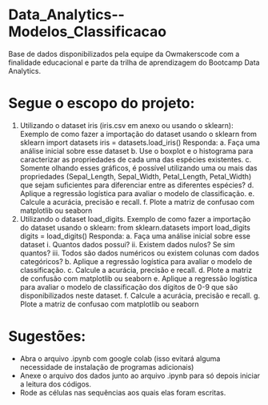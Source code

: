 # Data_Analytics--Modelos_Classificacao

Base de dados disponibilizados pela equipe da Owmakerscode com a finalidade educacional e parte da trilha de aprendizagem do Bootcamp Data Analytics. 

# Segue o escopo do projeto:


  1. Utilizando o dataset iris (iris.csv em anexo ou usando o sklearn):
Exemplo de como fazer a importação do dataset usando o sklearn
from sklearn import datasets
iris = datasets.load_iris()
Responda:
    a. Faça uma análise inicial sobre esse dataset
    b. Use o boxplot e o histograma para caracterizar as propriedades
de cada uma das espécies existentes.
    c. Somente olhando esses gráficos, é possível utilizando uma ou
mais das propriedades (Sepal_Length, Sepal_Width, Petal_Length,
Petal_Width) que sejam suficientes para diferenciar entre as
diferentes espécies?
    d. Aplique a regressão logística para avaliar o modelo de
classificação.
    e. Calcule a acurácia, precisão e recall.
    f. Plote a matriz de confusao com matplotlib ou seaborn
  2. Utilizando o dataset load_digits. Exemplo de como fazer a
importação do dataset usando o sklearn:
from sklearn.datasets import load_digits
digits = load_digits()
Responda:
  a. Faça uma análise inicial sobre esse dataset
    i. Quantos dados possui?
    ii. Existem dados nulos? Se sim quantos?
    iii. Todos são dados numéricos ou existem colunas com dados categóricos?
  b. Aplique a regressão logística para avaliar o modelo de classificação.
  c. Calcule a acurácia, precisão e recall.
  d. Plote a matriz de confusão com matplotlib ou seaborn
  e. Aplique a regressão logística para avaliar o modelo de classificação dos dígitos de
0-9 que são disponibilizados neste dataset.
  f. Calcule a acurácia, precisão e recall.
  g. Plote a matriz de confusao com matplotlib ou seaborn

# Sugestões:
  - Abra o arquivo .ipynb com google colab (isso evitará alguma necessidade de instalação de programas adicionais)
  - Anexe o arquivo dos dados junto ao arquivo .ipynb para só depois iniciar a leitura dos códigos. 
  - Rode as células nas sequências aos quais elas foram escritas.
